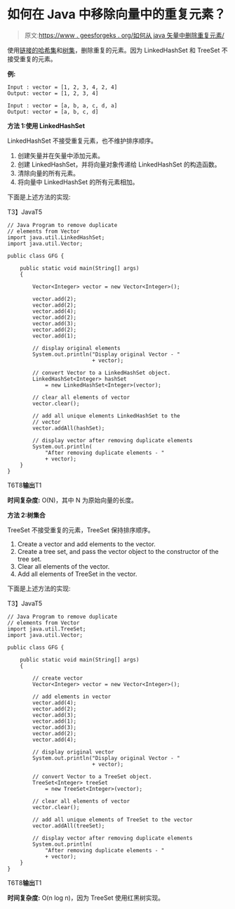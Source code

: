 # 如何在 Java 中移除向量中的重复元素？

> 原文:[https://www . geesforgeks . org/如何从 java 矢量中删除重复元素/](https://www.geeksforgeeks.org/how-to-remove-duplicate-elements-from-the-vector-in-java/)

使用[链接的哈希集](https://www.geeksforgeeks.org/linkedhashset-in-java-with-examples/)和[树集](https://www.geeksforgeeks.org/treeset-in-java-with-examples/)，删除重复的元素。因为 LinkedHashSet 和 TreeSet 不接受重复的元素。

**例:**

```
Input : vector = [1, 2, 3, 4, 2, 4]
Output: vector = [1, 2, 3, 4]

Input : vector = [a, b, a, c, d, a]
Output: vector = [a, b, c, d]
```

**方法 1:使用 LinkedHashSet**

LinkedHashSet 不接受重复元素，也不维护排序顺序。

1.  创建矢量并在矢量中添加元素。
2.  创建 LinkedHashSet，并将向量对象传递给 LinkedHashSet 的构造函数。
3.  清除向量的所有元素。
4.  将向量中 LinkedHashSet 的所有元素相加。

下面是上述方法的实现:

T3】JavaT5

```
// Java Program to remove duplicate 
// elements from Vector
import java.util.LinkedHashSet;
import java.util.Vector;

public class GFG {

    public static void main(String[] args)
    {

        Vector<Integer> vector = new Vector<Integer>();

        vector.add(2);
        vector.add(2);
        vector.add(4);
        vector.add(2);
        vector.add(3);
        vector.add(2);
        vector.add(1);

        // display original elements
        System.out.println("Display original Vector - "
                           + vector);

        // convert Vector to a LinkedHashSet object.
        LinkedHashSet<Integer> hashSet
            = new LinkedHashSet<Integer>(vector);

        // clear all elements of vector
        vector.clear();

        // add all unique elements LinkedHashSet to the
        // vector
        vector.addAll(hashSet);

        // display vector after removing duplicate elements
        System.out.println(
            "After removing duplicate elements - "
            + vector);
    }
}
```

T6T8**输出**T1

**时间复杂度:** O(N)，其中 N 为原始向量的长度。

**方法 2:树集合**

TreeSet 不接受重复的元素，TreeSet 保持排序顺序。

1.  Create a vector and add elements to the vector.
2.  Create a tree set, and pass the vector object to the constructor of the tree set.
3.  Clear all elements of the vector.
4.  Add all elements of TreeSet in the vector.

下面是上述方法的实现:

T3】JavaT5

```
// Java Program to remove duplicate 
// elements from Vector
import java.util.TreeSet;
import java.util.Vector;

public class GFG {

    public static void main(String[] args)
    {

        // create vector
        Vector<Integer> vector = new Vector<Integer>();

        // add elements in vector
        vector.add(4);
        vector.add(2);
        vector.add(3);
        vector.add(1);
        vector.add(3);
        vector.add(2);
        vector.add(4);

        // display original vector
        System.out.println("Display original Vector - "
                           + vector);

        // convert Vector to a TreeSet object.
        TreeSet<Integer> treeSet
            = new TreeSet<Integer>(vector);

        // clear all elements of vector
        vector.clear();

        // add all unique elements of TreeSet to the vector
        vector.addAll(treeSet);

        // display vector after removing duplicate elements
        System.out.println(
            "After removing duplicate elements - "
            + vector);
    }
}
```

T6T8**输出**T1

**时间复杂度:** O(n log n)，因为 TreeSet 使用红黑树实现。